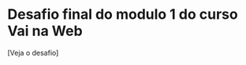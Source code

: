 # Desafio final do modulo 1 do curso Vai na Web
[Veja o desafio]<a href="https://wilksonflor.github.io/DesafioFinalVnw/">
